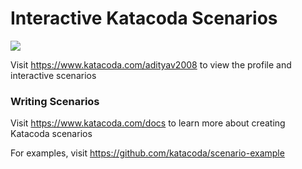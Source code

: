 # Interactive Katacoda Scenarios

[![](http://shields.katacoda.com/katacoda/adityav2008/count.svg)](https://www.katacoda.com/adityav2008 "Get your profile on Katacoda.com")

Visit https://www.katacoda.com/adityav2008 to view the profile and interactive scenarios

### Writing Scenarios
Visit https://www.katacoda.com/docs to learn more about creating Katacoda scenarios

For examples, visit https://github.com/katacoda/scenario-example
